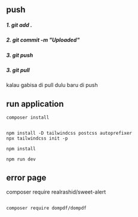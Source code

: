 ## push

<h5>1. git add .</h5>
<h5>2. git commit -m "Uploaded"</h5>  
<h5>3. git push</h5> 
<h5>3. git pull</h5> 

kalau gabisa di pull dulu baru di push

## run application

```
composer install

```

```

npm install -D tailwindcss postcss autoprefixer
npx tailwindcss init -p

```

```
npm install

```

```
npm run dev

```

## error page
composer require realrashid/sweet-alert


```

composer require dompdf/dompdf

```
